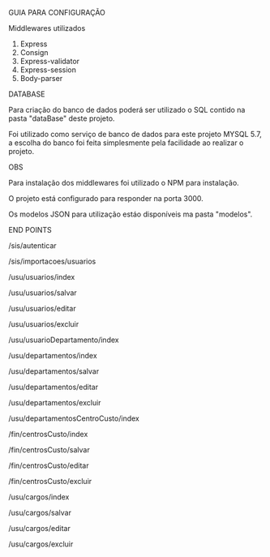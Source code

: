 GUIA PARA CONFIGURAÇÃO


Middlewares utilizados
  1. Express
  2. Consign
  3. Express-validator
  4. Express-session
  5. Body-parser

DATABASE

  Para criação do banco de dados poderá ser utilizado o SQL contido na pasta "dataBase" deste projeto.
  
  Foi utilizado como serviço de banco de dados para este projeto MYSQL 5.7, a escolha do banco foi feita simplesmente pela facilidade ao realizar o projeto.
  

OBS

  Para instalação dos middlewares foi utilizado o NPM para instalação.
  
  O projeto está configurado para responder na porta 3000.
  
  Os modelos JSON para utilização estáo disponíveis ma pasta "modelos".
  
  
END POINTS

  /sis/autenticar
  
  /sis/importacoes/usuarios
  
  /usu/usuarios/index
  
  /usu/usuarios/salvar
  
  /usu/usuarios/editar
  
  /usu/usuarios/excluir
  
  /usu/usuarioDepartamento/index
  
  /usu/departamentos/index
  
  /usu/departamentos/salvar
  
  /usu/departamentos/editar
  
  /usu/departamentos/excluir
  
  /usu/departamentosCentroCusto/index
  
  /fin/centrosCusto/index
  
  /fin/centrosCusto/salvar
  
  /fin/centrosCusto/editar
  
  /fin/centrosCusto/excluir
  
  /usu/cargos/index
  
  /usu/cargos/salvar
  
  /usu/cargos/editar
  
  /usu/cargos/excluir
